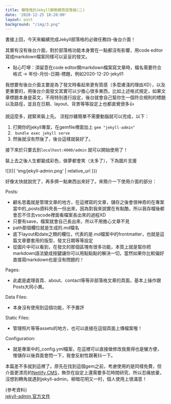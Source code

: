 ```yaml
---
title: 懶惰鬼的Jekyll靜態網頁部落格(二)
date: '2020-12-25 18:20:00'
layout: post
background: "/img/3.png"
---
```


書接上回，今天來繼續完成Jekyll部落格的必做任務四-後台介面！

其實有沒有後台介面，對於部落格功能本身實在一點都沒有影響，用code editor寫成markdown檔案同樣可以妥妥的發文。
- 貼心叮嚀：須留意在code editor開markdown檔案寫文章時，檔名需要符合格式 → 年份-月份-日期-標題，例如2020-12-20-jekyll1<br>

我想要有後台介面主要是為了發文時看起來更有質感（多麼膚淺的理由XD），以及更重要的，用後台介面發文其實可以少擔心很多東西，比如上述格式規定，如果文章標題本身是英文，不用特別進行設定，後台就會自己幫你生一個符合規則的標題以及路徑，並且在日期、layout、背景等等設定上也都直覺很多👍

說這麼多，趕緊來裝上先。
流程炒雞簡單不需要動腦就可以完成，以下：

1. 打開你的jekyll專案，在gemfile裡面加上 ```gem "jekyll-admin"```
2. ``` bundle exec jekyll serve``` 
3. 然後就沒有然後了，後台這樣就裝好了。

接下來於只要去到```localhost:4000/admin``` 就可以開始使用了！

裝上去之後人生都變成彩色，做夢都會笑（太多了），下為圖片支援<br>

![]({{ 'img/jekyll-admin.png' | relative_url }})

好像太快就說完了，再多擠一點東西出來好了。來簡介一下使用介面的部分：

Posts: 
- 顧名思義就是管理文章的地方，在這裡寫的文章，儲存之後會很神奇的在專案當中的_posts資料夾長一份出來，因為對我來說實在有點酷，所以我存檔後都會忍不住去vscode裡面看檔案長出來的過程XD 
- 只要有save，檔案就會自己長出來，所以不用擔心文章不見
- path那個欄位就是生成的.md檔名
- 底下layout和date之類的欄位，代表的是.md檔案中的frontmatter，也就是這篇文章要套用的版型、發文日期等等設定
- 從圖片中可以看到，在發文的那個區塊有很多功能，本質上就是幫你把markdown語法變成按鍵讓你可以用點點點的解決一切，當然如果你比較偏好直接寫markdown也是沒有問題的！

Pages:
- 此處是處理首頁、about、contact等等非部落格文章的頁面，基本上操作跟Posts大同小異。

Data Files:
- 本身沒有使用到這個功能，不予置評

Static Files:
- 管理照片等等assets的地方，也可以直接在這個頁面上傳檔案喔！

Configuration:
- 就是專案中的_config.yml檔案，在這裡可以直接做修改我覺得也是蠻方便，惟儲存以後頁面會閃一下，我會反射性跟著抖一下。

本篇差不多就到這裡了。原先在找到這個gem之前，考慮使用的是同樣免費，但介面更漂亮的[Netlify CMS](https://www.netlifycms.org/)，無奈在設定上還需要多花時間研究，所以忍痛放棄，沒想到轉角就遇到jekyll-admin，柳暗花明又一村，個人使用上很滿意！

{參考資料}<br>
[jekyll-admin 官方文件](https://jekyll.github.io/jekyll-admin/)
